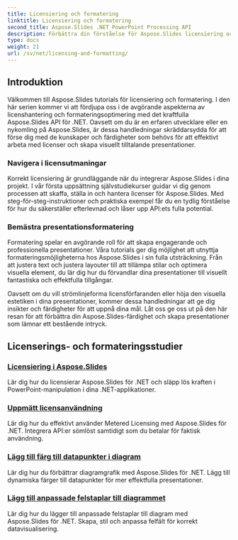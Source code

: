 ```yaml
---
title: Licensiering och formatering
linktitle: Licensiering och formatering
second_title: Aspose.Slides .NET PowerPoint Processing API
description: Förbättra din förståelse för Aspose.Slides licensiering och formatering genom omfattande självstudier. Lär dig hur du effektivt hanterar licenser och uppnår oklanderlig formatering för dina presentationer.
type: docs
weight: 21
url: /sv/net/licensing-and-formatting/
---
```


## Introduktion

Välkommen till Aspose.Slides tutorials för licensiering och formatering. I den här serien kommer vi att fördjupa oss i de avgörande aspekterna av licenshantering och formateringsoptimering med det kraftfulla Aspose.Slides API för .NET. Oavsett om du är en erfaren utvecklare eller en nykomling på Aspose.Slides, är dessa handledningar skräddarsydda för att förse dig med de kunskaper och färdigheter som behövs för att effektivt arbeta med licenser och skapa visuellt tilltalande presentationer.

### Navigera i licensutmaningar

Korrekt licensiering är grundläggande när du integrerar Aspose.Slides i dina projekt. I vår första uppsättning självstudiekurser guidar vi dig genom processen att skaffa, ställa in och hantera licenser för Aspose.Slides. Med steg-för-steg-instruktioner och praktiska exempel får du en tydlig förståelse för hur du säkerställer efterlevnad och låser upp API:ets fulla potential.

### Bemästra presentationsformatering

Formatering spelar en avgörande roll för att skapa engagerande och professionella presentationer. Våra tutorials ger dig möjlighet att utnyttja formateringsmöjligheterna hos Aspose.Slides i sin fulla utsträckning. Från att justera text och justera layouter till att tillämpa stilar och optimera visuella element, du lär dig hur du förvandlar dina presentationer till visuellt fantastiska och effektfulla tillgångar.

Oavsett om du vill strömlinjeforma licensförfaranden eller höja den visuella estetiken i dina presentationer, kommer dessa handledningar att ge dig insikter och färdigheter för att uppnå dina mål. Låt oss ge oss ut på den här resan för att förbättra din Aspose.Slides-färdighet och skapa presentationer som lämnar ett bestående intryck.

## Licenserings- och formateringsstudier
### [Licensiering i Aspose.Slides](./licensing-and-formatting/)
Lär dig hur du licensierar Aspose.Slides för .NET och släpp lös kraften i PowerPoint-manipulation i dina .NET-applikationer.
### [Uppmätt licensanvändning](./metered-licensing/)
Lär dig hur du effektivt använder Metered Licensing med Aspose.Slides för .NET. Integrera API:er sömlöst samtidigt som du betalar för faktisk användning.
### [Lägg till färg till datapunkter i diagram](./add-color-to-data-points/)
Lär dig hur du förbättrar diagramgrafik med Aspose.Slides för .NET. Lägg till dynamiska färger till datapunkter för mer effektfulla presentationer.
### [Lägg till anpassade felstaplar till diagrammet](./add-custom-error/)
Lär dig hur du lägger till anpassade felstaplar till diagram med Aspose.Slides för .NET. Skapa, stil och anpassa felfält för korrekt datavisualisering.